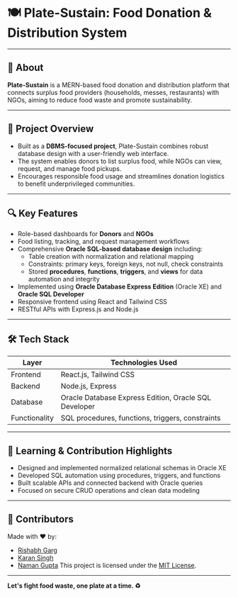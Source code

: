 # 🍽️ Plate-Sustain: Food Donation & Distribution System

&#x20;&#x20;

---

## 📌 About

**Plate-Sustain** is a MERN-based food donation and distribution platform that connects surplus food providers (households, messes, restaurants) with NGOs, aiming to reduce food waste and promote sustainability.

---

## 🚀 Project Overview

- Built as a **DBMS-focused project**, Plate-Sustain combines robust database design with a user-friendly web interface.
- The system enables donors to list surplus food, while NGOs can view, request, and manage food pickups.
- Encourages responsible food usage and streamlines donation logistics to benefit underprivileged communities.

---

## 🔍 Key Features

- Role-based dashboards for **Donors** and **NGOs**
- Food listing, tracking, and request management workflows
- Comprehensive **Oracle SQL-based database design** including:
  - Table creation with normalization and relational mapping
  - Constraints: primary keys, foreign keys, not null, check constraints
  - Stored **procedures**, **functions**, **triggers**, and **views** for data automation and integrity
- Implemented using **Oracle Database Express Edition** (Oracle XE) and **Oracle SQL Developer**
- Responsive frontend using React and Tailwind CSS
- RESTful APIs with Express.js and Node.js

---

## 🛠️ Tech Stack

| Layer         | Technologies Used                                     |
| ------------- | ----------------------------------------------------- |
| Frontend      | React.js, Tailwind CSS                                |
| Backend       | Node.js, Express                                      |
| Database      | Oracle Database Express Edition, Oracle SQL Developer |
| Functionality | SQL procedures, functions, triggers, constraints      |

---

## 🧠 Learning & Contribution Highlights

- Designed and implemented normalized relational schemas in Oracle XE
- Developed SQL automation using procedures, triggers, and functions
- Built scalable APIs and connected backend with Oracle queries
- Focused on secure CRUD operations and clean data modeling

---

## 👥 Contributors

Made with ❤️ by:

- [Rishabh Garg](https://github.com/rishabhhhhhhhhhhh)
- [Karan Singh](https://github.com/KSJanjua/UCS420)
- [Naman Gupta](https://github.com/namanguptag)
This project is licensed under the [MIT License](LICENSE).

---

**Let's fight food waste, one plate at a time. ♻️**

